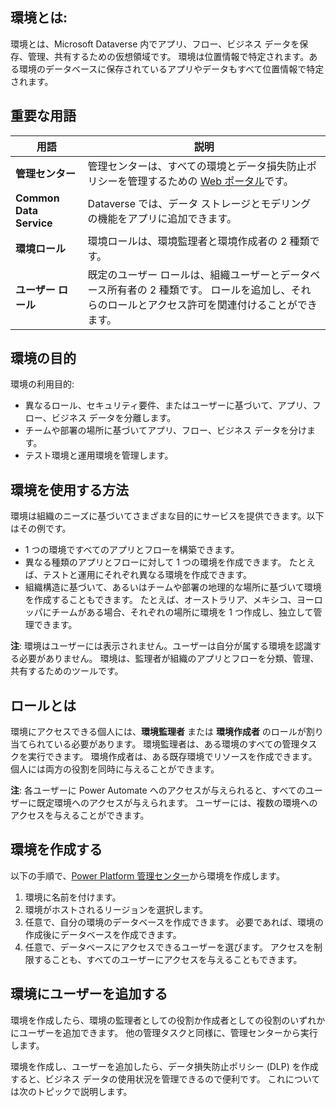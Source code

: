 ## <a name="what-is-an-environment"></a>環境とは:
環境とは、Microsoft Dataverse 内でアプリ、フロー、ビジネス データを保存、管理、共有するための仮想領域です。 環境は位置情報で特定されます。ある環境のデータベースに保存されているアプリやデータもすべて位置情報で特定されます。  

## <a name="terms-you-should-get-familiar-with"></a>重要な用語

| **用語** | **説明** |
| --- | --- |
| **管理センター** |管理センターは、すべての環境とデータ損失防止ポリシーを管理するための [Web ポータル](https://admin.powerplatform.microsoft.com/)です。 |
| **Common Data Service** |Dataverse では、データ ストレージとモデリングの機能をアプリに追加できます。 |
| **環境ロール** |環境ロールは、環境監理者と環境作成者の 2 種類です。 |
| **ユーザー ロール** |既定のユーザー ロールは、組織ユーザーとデータベース所有者の 2 種類です。 ロールを追加し、それらのロールとアクセス許可を関連付けることができます。 |

## <a name="purposes-for-an-environment"></a>環境の目的
環境の利用目的:  

* 異なるロール、セキュリティ要件、またはユーザーに基づいて、アプリ、フロー、ビジネス データを分離します。  
* チームや部署の場所に基づいてアプリ、フロー、ビジネス データを分けます。
* テスト環境と運用環境を管理します。  

## <a name="how-to-use-environments"></a>環境を使用する方法
環境は組織のニーズに基づいてさまざまな目的にサービスを提供できます。以下はその例です。  

* 1 つの環境ですべてのアプリとフローを構築できます。 
* 異なる種類のアプリとフローに対して 1 つの環境を作成できます。 たとえば、テストと運用にそれぞれ異なる環境を作成できます。  
* 組織構造に基づいて、あるいはチームや部署の地理的な場所に基づいて環境を作成することもできます。 たとえば、オーストラリア、メキシコ、ヨーロッパにチームがある場合、それぞれの場所に環境を 1 つ作成し、独立して管理できます。  

**注**: 環境はユーザーには表示されません。ユーザーは自分が属する環境を認識する必要がありません。 環境は、監理者が組織のアプリとフローを分類、管理、共有するためのツールです。  

## <a name="what-are-roles"></a>ロールとは
環境にアクセスできる個人には、**環境監理者** または **環境作成者** のロールが割り当てられている必要があります。 環境監理者は、ある環境のすべての管理タスクを実行できます。 環境作成者は、ある既存環境でリソースを作成できます。 個人には両方の役割を同時に与えることができます。  

**注**: 各ユーザーに Power Automate へのアクセスが与えられると、すべてのユーザーに既定環境へのアクセスが与えられます。 ユーザーには、複数の環境へのアクセスを与えることができます。  

## <a name="create-an-environment"></a>環境を作成する
以下の手順で、[Power Platform 管理センター](https://admin.powerplatform.microsoft.com/)から環境を作成します。  

1. 環境に名前を付けます。
2. 環境がホストされるリージョンを選択します。
3. 任意で、自分の環境のデータベースを作成できます。 必要であれば、環境の作成後にデータベースを作成できます。
4. 任意で、データベースにアクセスできるユーザーを選びます。 アクセスを制限することも、すべてのユーザーにアクセスを与えることもできます。 

## <a name="add-users-to-an-environment"></a>環境にユーザーを追加する
環境を作成したら、環境の監理者としての役割か作成者としての役割のいずれかにユーザーを追加できます。 他の管理タスクと同様に、管理センターから実行します。  

環境を作成し、ユーザーを追加したら、データ損失防止ポリシー (DLP) を作成すると、ビジネス データの使用状況を管理できるので便利です。 これについては次のトピックで説明します。 

